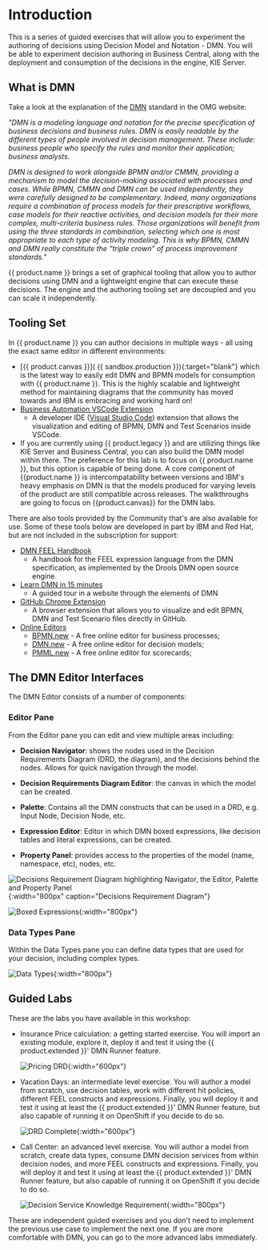 # Introduction

This is a series of guided exercises that will allow you to experiment the authoring of decisions using Decision Model and Notation - DMN. You will be able to experiment decision authoring in Business Central, along with the deployment and consumption of the decisions in the engine, KIE Server.

## What is DMN

Take a look at the explanation of the [DMN](http://omg.org/dmn) standard in the OMG website:

_"DMN is a modeling language and notation for the precise specification of business decisions and business rules. DMN is easily readable by the different types of people involved in decision management. These include: business people who specify the rules and monitor their application; business analysts._

_DMN is designed to work alongside BPMN and/or CMMN, providing a mechanism to model the decision-making associated with processes and cases. While BPMN, CMMN and DMN can be used independently, they were carefully designed to be complementary. Indeed, many organizations require a combination of process models for their prescriptive workflows, case models for their reactive activities, and decision models for their more complex, multi-criteria business rules. Those organizations will benefit from using the three standards in combination, selecting which one is most appropriate to each type of activity modeling. This is why BPMN, CMMN and DMN really constitute the “triple crown” of process improvement standards."_

{{ product.name }} brings a set of graphical tooling that allow you to author decisions using DMN and a lightweight engine that can execute these decisions. The engine and the authoring tooling set are decoupled and you can scale it independently.

## Tooling Set

In {{ product.name }} you can author decisions in multiple ways - all using the exact same editor in different environments:

- [{{ product.canvas }}]( {{ sandbox.production }}){:target="blank"} which is the latest way to easily edit DMN and BPMN models for consumption with {{ product.name }}. This is the highly scalable and lightweight method for maintaining diagrams that the community has moved towards and IBM is embracing and working hard on!
- [Business Automation VSCode Extension](https://marketplace.visualstudio.com/items?itemName=redhat.vscode-extension-red-hat-business-automation-bundle)
  - A developer IDE ([Visual Studio Code](https://code.visualstudio.com/)) extension that allows the visualization and editing of BPMN, DMN and Test Scenarios inside VSCode.
- If you are currently using {{ product.legacy }} and are utilizing things like KIE Server and Business Central, you can also build the DMN model within there. The preference for this lab is to focus on {{ product.name }}, but this option is capable of being done. A core component of {{product.name }} is intercompatability between versions and IBM's heavy emphasis on DMN is that the models produced for varying levels of the product are still compatible across releases. The walkthroughs are going to focus on {{product.canvas}} for the DMN labs.

There are also tools provided by the Community that's are also available for use. Some of these tools below are developed in part by IBM and Red Hat, but are not included in the subscription for support:

- [DMN FEEL Handbook](https://kiegroup.github.io/dmn-feel-handbook/#dmn-feel-handbook)
  - A handbook for the FEEL expression language from the DMN specification, as implemented by the Drools DMN open source engine.
- [Learn DMN in 15 minutes](https://learn-dmn-in-15-minutes.com/)
  - A guided tour in a website through the elements of DMN
- [GitHub Chrome Extension](https://chrome.google.com/webstore/detail/bpmn-dmn-test-scenario-ed/mgkfehibfkdpjkfjbikpchpcfimepckf)
  - A browser extension that allows you to visualize and edit BPMN, DMN and Test Scenario files directly in GitHub.
- [Online Editors](https://kiegroup.github.io/kogito-online/#/)
  - [BPMN.new](http://bpmn.new) - A free online editor for business processes;
  - [DMN.new](http://dmn.new) - A free online editor for decision models;
  - [PMML.new](http://pmml.new) - A free online editor for scorecards;

## The DMN Editor Interfaces

The DMN Editor consists of a number of components:

### Editor Pane

From the Editor pane you can edit and view multiple areas including:

- **Decision Navigator**: shows the nodes used in the Decision Requirements Diagram (DRD, the diagram), and the decisions behind the nodes. Allows for quick navigation through the model.

- **Decision Requirements Diagram Editor**: the canvas in which the model can be created.

- **Palette**: Contains all the DMN constructs that can be used in a DRD, e.g. Input Node, Decision Node, etc.

- **Expression Editor**: Editor in which DMN boxed expressions, like decision tables and literal expressions, can be created.

- **Property Panel**: provides access to the properties of the model (name, namespace, etc), nodes, etc.

![Decisions Requirement Diagram highlighting Navigator, the Editor, Palette and Property Panel](../99_images/business_automation/dmn/dmn-editor-components.png "Decisions Requirement Diagram"){:width="800px" caption="Decisions Requirement Diagram"}

![Boxed Expressions](../99_images/business_automation/dmn/dmn-editor-decision-table.png){:width="800px"}

### Data Types Pane

Within the Data Types pane you can define data types that are used for your decision, including complex types.

![Data Types](../99_images/business_automation/dmn/dmn-editor-datatypes.png){:width="800px"}

## Guided Labs

These are the labs you have available in this workshop:

- Insurance Price calculation: a getting started exercise. You will import an existing module, explore it, deploy it and test it using the {{ product.extended }}' DMN Runner feature.

    ![Pricing DRD](../99_images/business_automation/dmn/insurance-price-drd.png){:width="600px"}

- Vacation Days: an intermediate level exercise. You will author a model from scratch, use decision tables, work with different hit policies, different FEEL constructs and expressions. Finally, you will deploy it and test it using at least the {{ product.extended }}' DMN Runner feature, but also capable of running it on OpenShift if you decide to do so.

    ![DRD Complete](../99_images/business_automation/dmn/drd-complete.png){:width="600px"}

- Call Center: an advanced level exercise. You will author a model from scratch, create data types, consume DMN decision services from within decision nodes, and more FEEL constructs and expressions. Finally, you will deploy it and test it using at least the {{ product.extended }}' DMN Runner feature, but also capable of running it on OpenShift if you decide to do so.

    ![Decision Service Knowledge Requirement](../99_images/business_automation/dmn/decision-service-knowledge-requirement.png){:width="800px"}

These are independent guided exercises and you don't need to implement the previous use case to implement the next one. If you are more comfortable with DMN, you can go to the more advanced labs immediately.
